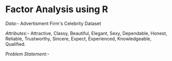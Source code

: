 # Factor Analysis using R

*Data:-* Advertisment Firm's Celebrity Dataset


*Attributes:-* Attractive, Classy, Beautiful, Elegant, Sexy, Dependable, Honest, Reliable, Trustworthy, Sincere, Expect, Experienced, Knowledgeable, Qualified.

*Problem Statement:-* 

